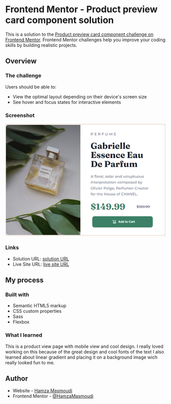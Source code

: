 # Frontend Mentor - Product preview card component solution

This is a solution to the [Product preview card component challenge on Frontend Mentor](https://www.frontendmentor.io/challenges/product-preview-card-component-GO7UmttRfa). Frontend Mentor challenges help you improve your coding skills by building realistic projects.

## Overview

### The challenge

Users should be able to:

- View the optimal layout depending on their device's screen size
- See hover and focus states for interactive elements

### Screenshot

![](/images/Screenshot.png)

### Links

- Solution URL: [ solution URL ](https://www.frontendmentor.io/solutions/product-view-D-8N28jaYg)
- Live Site URL: [ live site URL ](https://product-view-dev.netlify.app/)

## My process

### Built with

- Semantic HTML5 markup
- CSS custom properties
- Sass
- Flexbox

### What I learned

This is a product view page with mobile view and cool design.
I really loved working on this because of the great design and cool fonts of the text
I also learned about linear gradient and placing it on a background image wich really looked fun to me.

## Author

- Website - [Hamza Masmoudi](https://www.your-site.com)
- Frontend Mentor - [@HamzaMasmoudi](https://www.frontendmentor.io/profile/HamzaMasmoudi)
